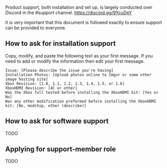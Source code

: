 Product support, both installation and set up, is largely conducted over Discord in the #support channel. 
https://discord.gg/9YcuDpY

It is very important that this document is followed exactly to ensure support can be provided to everyone.

## How to ask for installation support
Copy, modify, and paste the following text as your first message. If you need to add or modify the information then edit your first message.
```
Issue: [Please describe the issue you're having]
Installation Photos: [Upload photos online to Imgur or some other image hosting site]
Xbox Revision: [1.0, 1.1, 1.2, 1.3, 1.4, 1.5, or 1.6]
XboxHDMI Revision: [4C or other]
Was the Xbox full tested before installing the XboxHDMI kit: [Yes or No]
Was any other modification preformed before installing the XboxHDMI kit: [No, modchip, other (describe)]
```

## How to ask for software support
TODO

## Applying for support-member role
TODO
